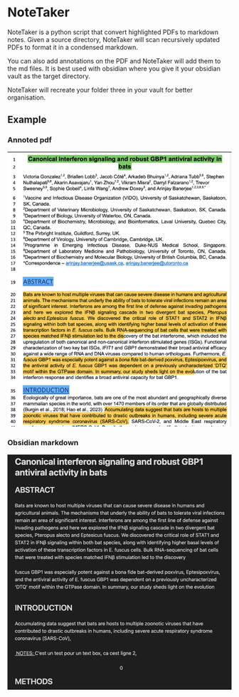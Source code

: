 # NoteTaker
NoteTaker is a python script that convert highlighted PDFs to markdown notes. Given a source directory, NoteTaker will scan recursively updated PDFs to format it in a condensed markdown. 

You can also add annotations on the PDF and NoteTaker will add them to the md files. It is best used with obsidian where you give it your obsidian vault as the target directory. 

NoteTaker will recreate your folder three in your vault for better organisation.

## Example

### Annoted pdf
![screenshot](readme_src/example_pdf.png)

### Obsidian markdown
![screenshot](readme_src/example_obsidian.png)

